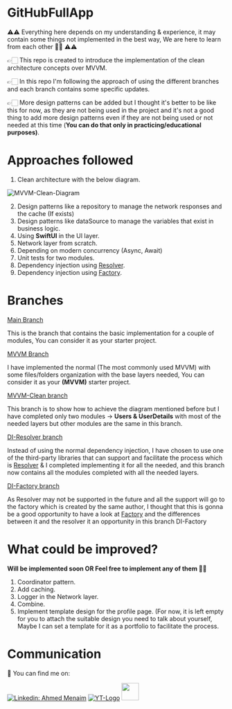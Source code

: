 # GitHubFullApp

⚠️⚠️ Everything here depends on my understanding & experience, it may contain some things not implemented in the best way, We are here to learn from each other 👌🏻 ⚠️⚠️
 
👉🏻 This repo is created to introduce the implementation of the clean architecture concepts over MVVM.

👉🏻 In this repo I'm following the approach of using the different branches and each branch contains some specific updates.

👉🏻 More design patterns can be added but I thought it's better to be like this for now, as they are not being used in the project and it's not a good thing to add more design patterns even if they are not being used or not needed at this time (**You can do that only in practicing/educational purposes)**.

# Approaches followed

1. Clean architecture with the below diagram.

![MVVM-Clean-Diagram](https://github.com/AhmedMenaim/GitHubFullApp/assets/26345314/7ad00c4a-2ca4-467e-9a26-a33ff8fefe3a)

2. Design patterns like a repository to manage the network responses and the cache (If exists)
3. Design patterns like dataSource to manage the variables that exist in business logic.
4. Using **SwiftUI** in the UI layer.
5. Network layer from scratch.
6. Depending on modern concurrency (Async, Await)
7. Unit tests for two modules.
8. Dependency injection using [Resolver](https://github.com/hmlongco/Resolver).
9. Dependency injection using [Factory](https://github.com/hmlongco/Factory).

# Branches

[Main Branch](https://github.com/AhmedMenaim/GitHubFullApp/tree/main)

This is the branch that contains the basic implementation for a couple of modules, You can consider it as your starter project.

[MVVM Branch](https://github.com/AhmedMenaim/GitHubFullApp/tree/MVVM)

I have implemented the normal (The most commonly used MVVM) with some files/folders organization with the base layers needed, You can consider it as your **(MVVM)** starter project.

[MVVM-Clean branch](https://github.com/AhmedMenaim/GitHubFullApp/tree/MVVM-Clean)

This branch is to show how to achieve the diagram mentioned before but I have completed only two modules -> **Users & UserDetails** with most of the needed layers but other modules are the same in this branch.

[DI-Resolver branch](https://github.com/AhmedMenaim/GitHubFullApp/tree/DI-Resolver) 

Instead of using the normal dependency injection, I have chosen to use one of the third-party libraries that can support and facilitate the process which is [Resolver](https://github.com/hmlongco/Resolver) & I completed implementing it for all the needed, and this branch now contains all the modules completed with all the needed layers. 

[DI-Factory branch](https://github.com/AhmedMenaim/GitHubFullApp/tree/DI-Factory)

As Resolver may not be supported in the future and all the support will go to the factory which is created by the same author, I thought that this is gonna be a good opportunity to have a look at [Factory](https://github.com/hmlongco/Factory) and the differences between it and the resolver it an opportunity in this branch DI-Factory


# What could be improved? 

**Will be implemented soon **OR** Feel free to implement any of them ✊🏻**

1. Coordinator pattern.
2. Add caching.
3. Logger in the Network layer.
4. Combine.
5. Implement template design for the profile page. (For now, it is left empty for you to attach the suitable design you need to talk about yourself, Maybe I can set a template for it as a portfolio to facilitate the process.

# Communication

📳 You can find me on:

[![Linkedin: Ahmed Menaim](https://img.shields.io/badge/-Menaim-blue?style=flat-square&logo=Linkedin&logoColor=white&link=https://www.linkedin.com/in/menaim/)](https://www.linkedin.com/in/menaim/) [![YT-Logo](https://user-images.githubusercontent.com/26345314/162580151-8af04674-1da2-4934-98e1-9067dd93ea84.png)](https://www.youtube.com/@MenaimAcademy) 
<a href="https://stackoverflow.com/users/14437411/menaim"> <img src= "https://user-images.githubusercontent.com/26345314/162581545-9cec2771-efa9-4992-a331-ebda39ddb7fc.png" width="40">
